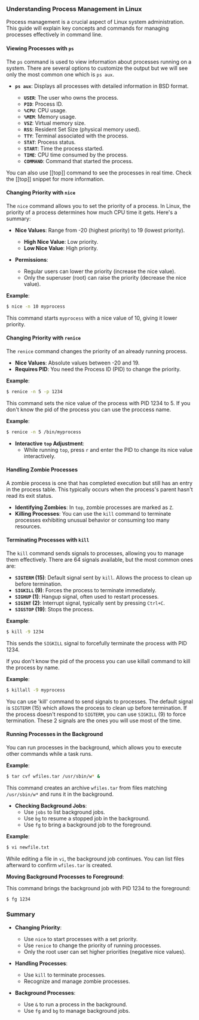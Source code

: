 ### Understanding Process Management in Linux

Process management is a crucial aspect of Linux system administration. This guide will explain key concepts and commands for managing processes effectively in command line.

#### Viewing Processes with `ps`

The `ps` command is used to view information about processes running on a system. There are several options to customize the output but we will see only the most common one which is `ps aux`.

- **`ps aux`**: Displays all processes with detailed information in BSD format.

  - **`USER`**: The user who owns the process.
  - **`PID`**: Process ID.
  - **`%CPU`**: CPU usage.
  - **`%MEM`**: Memory usage.
  - **`VSZ`**: Virtual memory size.
  - **`RSS`**: Resident Set Size (physical memory used).
  - **`TTY`**: Terminal associated with the process.
  - **`STAT`**: Process status.
  - **`START`**: Time the process started.
  - **`TIME`**: CPU time consumed by the process.
  - **`COMMAND`**: Command that started the process.

You can also use [[top]] command to see the processes in real time. Check the [[top]] snippet for more information.

#### Changing Priority with `nice`

The `nice` command allows you to set the priority of a process. In Linux, the priority of a process determines how much CPU time it gets. Here's a summary:

- **Nice Values**: Range from -20 (highest priority) to 19 (lowest priority).

  - **High Nice Value**: Low priority.
  - **Low Nice Value**: High priority.

- **Permissions**:
  - Regular users can lower the priority (increase the nice value).
  - Only the superuser (root) can raise the priority (decrease the nice value).

**Example**:

```bash
$ nice -n 10 myprocess
```

This command starts `myprocess` with a nice value of 10, giving it lower priority.

#### Changing Priority with `renice`

The `renice` command changes the priority of an already running process.

- **Nice Values**: Absolute values between -20 and 19.
- **Requires PID**: You need the Process ID (PID) to change the priority.

**Example**:

```bash
$ renice -n 5 -p 1234
```

This command sets the nice value of the process with PID 1234 to 5. If you don't know the pid of the process you can use the proccess name.

**Example**:

```bash
$ renice -n 5 /bin/myprocess
```

- **Interactive `top` Adjustment**:
  - While running `top`, press `r` and enter the PID to change its nice value interactively.

#### Handling Zombie Processes

A zombie process is one that has completed execution but still has an entry in the process table. This typically occurs when the process's parent hasn't read its exit status.

- **Identifying Zombies**: In `top`, zombie processes are marked as `Z`.
- **Killing Processes**: You can use the `kill` command to terminate processes exhibiting unusual behavior or consuming too many resources.

#### Terminating Processes with `kill`

The `kill` command sends signals to processes, allowing you to manage them effectively. There are 64 signals available, but the most common ones are:

- **`SIGTERM` (15)**: Default signal sent by `kill`. Allows the process to clean up before termination.
- **`SIGKILL` (9)**: Forces the process to terminate immediately.
- **`SIGHUP` (1)**: Hangup signal, often used to restart processes.
- **`SIGINT` (2)**: Interrupt signal, typically sent by pressing `Ctrl+C`.
- **`SIGSTOP` (19)**: Stops the process.

**Example**:

```bash
$ kill -9 1234
```

This sends the `SIGKILL` signal to forcefully terminate the process with PID 1234.

If you don't know the pid of the process you can use killall command to kill the process by name.

**Example**:

```bash
$ killall -9 myprocess
```

You can use 'kill' command to send signals to processes. The default signal is `SIGTERM` (15) which allows the process to clean up before termination. If the process doesn't respond to `SIGTERM`, you can use `SIGKILL` (9) to force termination. These 2 signals are the ones you will use most of the time.

#### Running Processes in the Background

You can run processes in the background, which allows you to execute other commands while a task runs.

**Example**:

```bash
$ tar cvf wfiles.tar /usr/sbin/w* &
```

This command creates an archive `wfiles.tar` from files matching `/usr/sbin/w*` and runs it in the background.

- **Checking Background Jobs**:
  - Use `jobs` to list background jobs.
  - Use `bg` to resume a stopped job in the background.
  - Use `fg` to bring a background job to the foreground.

**Example**:

```bash
$ vi newfile.txt
```

While editing a file in `vi`, the background job continues. You can list files afterward to confirm `wfiles.tar` is created.

**Moving Background Processes to Foreground**:

This command brings the background job with PID 1234 to the foreground:

```bash
$ fg 1234
```

### Summary

- **Changing Priority**:

  - Use `nice` to start processes with a set priority.
  - Use `renice` to change the priority of running processes.
  - Only the root user can set higher priorities (negative nice values).

- **Handling Processes**:

  - Use `kill` to terminate processes.
  - Recognize and manage zombie processes.

- **Background Processes**:
  - Use `&` to run a process in the background.
  - Use `fg` and `bg` to manage background jobs.
